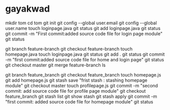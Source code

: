 # gayakwad 
mkdir tom
cd tom
git init
git config --global user.email
git config --global user.name
touch loginpage.java
git status
git add loginpage.java 
git status 
git commit -m "First commit:added source code file for login page module"
git status

git branch feature-branch
git checkout feature-branch
touch homepage.java
touch loginpage.java
git status
git add .
git status
git commit -m "first commit:added source code file for home and login page"
git status
git checkout master
git merge feature-branch
ls

git branch feature_branch
git checkout feature_branch
touch homepage.js
git add homepage.js
git stash save "frist stash : stashing homepage module"
git checkout master
touch profilepage.js
git commit -m "second commit: add source code file for profile page module"
git checkout feature_branch
git stash list
git show stash
git stash apply
git commit -m "first commit: added source code file for homepage module"
git status 

